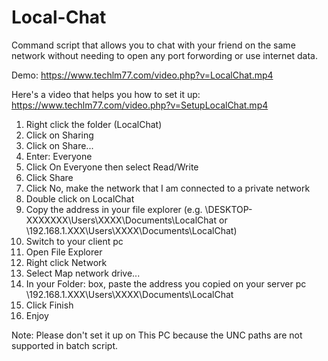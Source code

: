 # Local-Chat
Command script that allows you to chat with your friend on the same network without needing to open any port forwording or use internet data.

Demo: https://www.techlm77.com/video.php?v=LocalChat.mp4

Here's a video that helps you how to set it up: https://www.techlm77.com/video.php?v=SetupLocalChat.mp4

1. Right click the folder (LocalChat)
2. Click on Sharing
3. Click on Share...
4. Enter: Everyone
5. Click On Everyone then select Read/Write
6. Click Share
7. Click No, make the network that I am connected to a private network
8. Double click on LocalChat
9. Copy the address in your file explorer (e.g. \\DESKTOP-XXXXXXX\Users\XXXX\Documents\LocalChat or \\192.168.1.XXX\Users\XXXX\Documents\LocalChat)
10. Switch to your client pc
11. Open File Explorer
12. Right click Network
13. Select Map network drive...
14. In your Folder: box, paste the address you copied on your server pc \\192.168.1.XXX\Users\XXXX\Documents\LocalChat
15. Click Finish
16. Enjoy

Note: Please don't set it up on This PC because the UNC paths are not supported in batch script.
